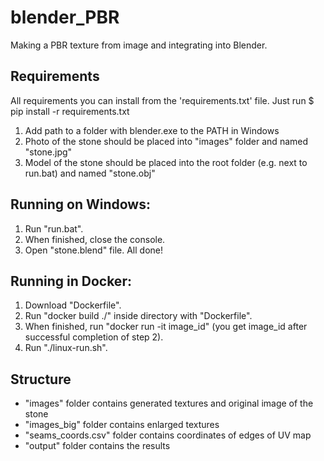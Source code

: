 # blender_PBR
Making a PBR texture from image and integrating into Blender.

## Requirements
All requirements you can install from the 'requirements.txt' file. Just run $ pip install -r requirements.txt

1. Add path to a folder with blender.exe to the PATH in Windows
2. Photo of the stone should be placed into "images" folder and named "stone.jpg"
3. Model of the stone should be placed into the root folder (e.g. next to run.bat) and named "stone.obj"

## Running on Windows:
1. Run "run.bat".
2. When finished, close the console.
3. Open "stone.blend" file. All done!

## Running in Docker:
1. Download "Dockerfile".
2. Run "docker build ./" inside directory with "Dockerfile".
3. When finished, run "docker run -it image_id" (you get image_id after successful completion of step 2).
4. Run "./linux-run.sh".

## Structure
* "images" folder contains generated textures and original image of the stone
* "images_big" folder contains enlarged textures
* "seams_coords.csv" folder contains coordinates of edges of UV map
* "output" folder contains the results
